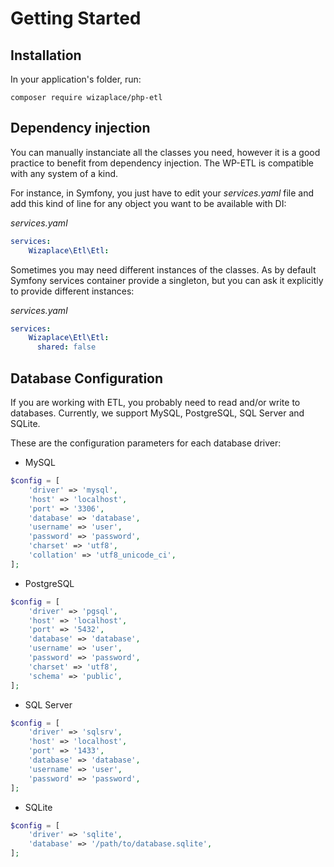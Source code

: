 # Getting Started

## Installation
In your application's folder, run:

```
composer require wizaplace/php-etl
```
## Dependency injection
You can manually instanciate all the classes you need, however it is a good practice to benefit from dependency injection.
The WP-ETL is compatible with any system of a kind.

For instance, in Symfony, you just have to edit your _services.yaml_ file and add this kind
of line for any object you want to be available with DI:

_services.yaml_
```yaml
services:
    Wizaplace\Etl\Etl:
```

Sometimes you may need different instances of the classes. As by default Symfony services container
provide a singleton, but you can ask it explicitly to provide different instances:

_services.yaml_

```yaml
services:
    Wizaplace\Etl\Etl:
      shared: false
```

## Database Configuration
If you are working with ETL, you probably need to read and/or write to databases. Currently, we support MySQL, PostgreSQL, SQL Server and SQLite.

These are the configuration parameters for each database driver:

* MySQL
```php
$config = [
    'driver' => 'mysql',
    'host' => 'localhost',
    'port' => '3306',
    'database' => 'database',
    'username' => 'user',
    'password' => 'password',
    'charset' => 'utf8',
    'collation' => 'utf8_unicode_ci',
];
```

* PostgreSQL
```php
$config = [
    'driver' => 'pgsql',
    'host' => 'localhost',
    'port' => '5432',
    'database' => 'database',
    'username' => 'user',
    'password' => 'password',
    'charset' => 'utf8',
    'schema' => 'public',
];
```

* SQL Server
```php
$config = [
    'driver' => 'sqlsrv',
    'host' => 'localhost',
    'port' => '1433',
    'database' => 'database',
    'username' => 'user',
    'password' => 'password',
];
```

* SQLite
```php
$config = [
    'driver' => 'sqlite',
    'database' => '/path/to/database.sqlite',
];
```
